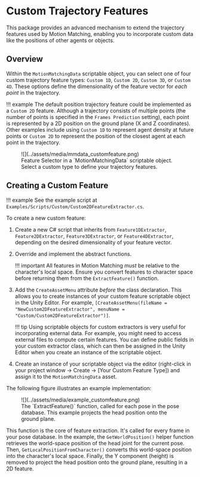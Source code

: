 # Custom Trajectory Features

This package provides an advanced mechanism to extend the trajectory features used by Motion Matching, enabling you to incorporate custom data like the positions of other agents or objects.

## Overview

Within the `MotionMatchingData` scriptable object, you can select one of four custom trajectory feature types: `Custom 1D`, `Custom 2D`, `Custom 3D`, or `Custom 4D`.  These options define the dimensionality of the feature vector for *each point* in the trajectory.

!!! example
    The default position trajectory feature could be implemented as a `Custom 2D` feature. Although a trajectory consists of multiple points (the number of points is specified in the `Frames Prediction` setting), each point is represented by a 2D position on the ground plane (X and Z coordinates).  Other examples include using `Custom 1D` to represent agent density at future points or `Custom 2D` to represent the position of the closest agent at each point in the trajectory.

<figure markdown>
  ![](../assets/media/mmdata_customfeature.png)
  <figcaption>Feature Selector in a `MotionMatchingData` scriptable object. Select a custom type to define your trajectory features.</figcaption>
</figure>

## Creating a Custom Feature

!!! example
    See the example script at `Examples/Scripts/Custom/Custom2DFeatureExtractor.cs`.

To create a new custom feature:

1. Create a new C# script that inherits from `Feature1DExtractor`, `Feature2DExtractor`, `Feature3DExtractor`, or `Feature4DExtractor`, depending on the desired dimensionality of your feature vector.

2. Override and implement the abstract functions.

    !!! important
        All features in Motion Matching *must* be relative to the character's local space. Ensure you convert features to character space before returning them from the `ExtractFeature()` function.

3. Add the `CreateAssetMenu` attribute *before* the class declaration. This allows you to create instances of your custom feature scriptable object in the Unity Editor. For example, `[CreateAssetMenu(fileName = "NewCustom2DFeatureExtractor", menuName = "Custom/Custom2DFeatureExtractor")]`.

    !!! tip
        Using scriptable objects for custom extractors is very useful for incorporating external data. For example, you might need to access external files to compute certain features. You can define public fields in your custom extractor class, which can then be assigned in the Unity Editor when you create an instance of the scriptable object.

4. Create an instance of your scriptable object via the editor (right-click in your project window -> Create -> [Your Custom Feature Type]) and assign it to the `MotionMatchingData` asset.

The following figure illustrates an example implementation:

<figure markdown>
  ![](../assets/media/example_customfeature.png)
  <figcaption>The `ExtractFeature()` function, called for each pose in the pose database. This example projects the head position onto the ground plane.</figcaption>
</figure>

This function is the core of feature extraction. It's called for every frame in your pose database.  In the example, the `GetWorldPosition()` helper function retrieves the world-space position of the head joint for the current pose.  Then, `GetLocalPositionFromCharacter()` converts this world-space position into the character's local space. Finally, the Y component (height) is removed to project the head position onto the ground plane, resulting in a 2D feature.